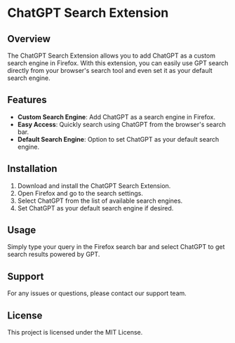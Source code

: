 # ChatGPT Search Extension

## Overview

The ChatGPT Search Extension allows you to add ChatGPT as a custom search engine in Firefox. With this extension, you can easily use GPT search directly from your browser's search tool and even set it as your default search engine.

## Features

- **Custom Search Engine**: Add ChatGPT as a search engine in Firefox.
- **Easy Access**: Quickly search using ChatGPT from the browser's search bar.
- **Default Search Engine**: Option to set ChatGPT as your default search engine.

## Installation

1. Download and install the ChatGPT Search Extension.
2. Open Firefox and go to the search settings.
3. Select ChatGPT from the list of available search engines.
4. Set ChatGPT as your default search engine if desired.

## Usage

Simply type your query in the Firefox search bar and select ChatGPT to get search results powered by GPT.

## Support

For any issues or questions, please contact our support team.

## License

This project is licensed under the MIT License.